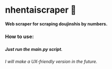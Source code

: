 ﻿# nhentaiscraper 💯

<h4> Web scraper for scraping doujinshis by numbers. </h3>

<h3> How to use: <h3>
<h5>Just run the main.py script.</h5>

<h6><i>I will make a UX-friendly version in the future.</i></h6>

